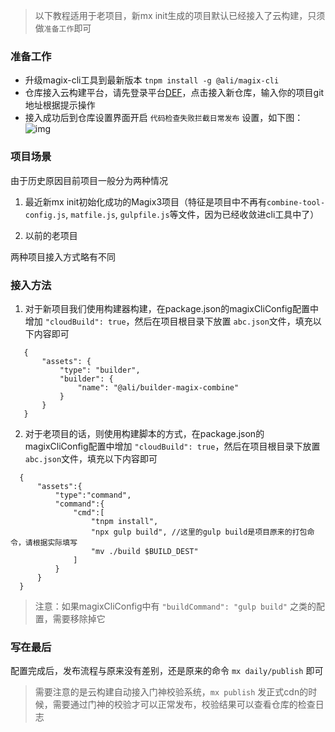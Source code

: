 
> 以下教程适用于老项目，新mx init生成的项目默认已经接入了云构建，只须做`准备工作`即可

### 准备工作
- 升级magix-cli工具到最新版本 `tnpm install -g @ali/magix-cli`
- 仓库接入云构建平台，请先登录平台[DEF](http://engine.def.alibaba-inc.com/my#/project)，点击接入新仓库，输入你的项目git地址根据提示操作
- 接入成功后到仓库设置界面开启 `代码检查失败拦截日常发布` 设置，如下图：
  ![img](https://img.alicdn.com/tfs/TB13.HkgAvoK1RjSZFwXXciCFXa-1198-490.png)


### 项目场景

由于历史原因目前项目一般分为两种情况

1. 最近新mx init初始化成功的Magix3项目（特征是项目中不再有`combine-tool-config.js`, `matfile.js`, `gulpfile.js`等文件，因为已经收敛进cli工具中了）

2. 以前的老项目

两种项目接入方式略有不同


### 接入方法

1. 对于新项目我们使用构建器构建，在package.json的magixCliConfig配置中增加 `"cloudBuild": true`，然后在项目根目录下放置 `abc.json`文件，填充以下内容即可
 ```
    {
        "assets": {
            "type": "builder",
            "builder": {
                "name": "@ali/builder-magix-combine"
            }
        }
    }
 ```

2. 对于老项目的话，则使用构建脚本的方式，在package.json的magixCliConfig配置中增加 `"cloudBuild": true`，然后在项目根目录下放置 `abc.json`文件，填充以下内容即可

  ```
    {
        "assets":{
            "type":"command",
            "command":{
                "cmd":[
                    "tnpm install",
                    "npx gulp build", //这里的gulp build是项目原来的打包命令，请根据实际填写
                    "mv ./build $BUILD_DEST"
                ]
            }
        }
    }
 ```
 > 注意：如果magixCliConfig中有 `"buildCommand": "gulp build"` 之类的配置，需要移除掉它


### 写在最后

配置完成后，发布流程与原来没有差别，还是原来的命令 `mx daily/publish` 即可

> 需要注意的是云构建自动接入门神校验系统，`mx publish` 发正式cdn的时候，需要通过门神的校验才可以正常发布，校验结果可以查看仓库的检查日志